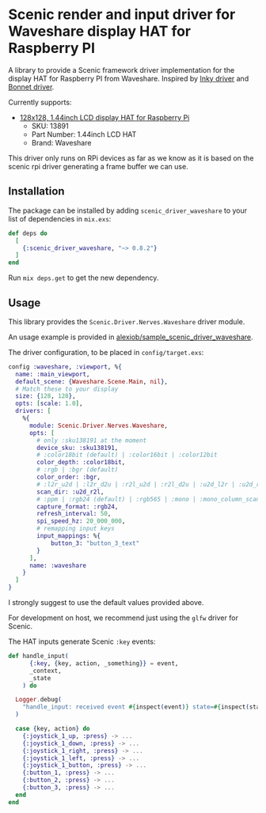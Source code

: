 # Scenic render and input driver for Waveshare display HAT for Raspberry PI

A library to provide a Scenic framework driver implementation for the display HAT for Raspberry PI from Waveshare. Inspired by [Inky driver](https://github.com/pappersverk/inky) and [Bonnet driver](https://github.com/nerves-training/scenic_driver_oled_bonnet).

Currently supports:

- [128x128, 1.44inch LCD display HAT for Raspberry Pi](https://www.waveshare.com/product/modules/oleds-lcds/raspberry-pi-lcd/1.44inch-lcd-hat.htm)
    - SKU: 13891
    - Part Number: 1.44inch LCD HAT
    - Brand: Waveshare

This driver only runs on RPi devices as far as we know as it is based on the scenic rpi driver generating a frame buffer we can use.

## Installation

The package can be installed by adding `scenic_driver_waveshare` to your list of dependencies in `mix.exs`:

```elixir
def deps do
  [
    {:scenic_driver_waveshare, "~> 0.8.2"}
  ]
end
```

Run `mix deps.get` to get the new dependency.

## Usage

This library provides the `Scenic.Driver.Nerves.Waveshare` driver module.

An usage example is provided in [alexiob/sample_scenic_driver_waveshare](https://github.com/alexiob/sample_scenic_driver_waveshare).

The driver configuration, to be placed in `config/target.exs`:

```elixir
config :waveshare, :viewport, %{
  name: :main_viewport,
  default_scene: {Waveshare.Scene.Main, nil},
  # Match these to your display
  size: {128, 128},
  opts: [scale: 1.0],
  drivers: [
    %{
      module: Scenic.Driver.Nerves.Waveshare,
      opts: [
        # only :sku138191 at the moment
        device_sku: :sku138191,
        # :color18bit (default) | :color16bit | :color12bit
        color_depth: :color18bit,
        # :rgb | :bgr (default)
        color_order: :bgr,
        # :l2r_u2d | :l2r_d2u | :r2l_u2d | :r2l_d2u | :u2d_l2r | :u2d_r2l (default) | :d2u_l2r | :d2u_r2l
        scan_dir: :u2d_r2l,
        # :ppm | :rgb24 (default) | :rgb565 | :mono | :mono_column_scan
        capture_format: :rgb24,
        refresh_interval: 50,
        spi_speed_hz: 20_000_000,
        # remapping input keys
        input_mappings: %{
            button_3: "button_3_text"
        }
      ],
      name: :waveshare
    }
  ]
}
```

I strongly suggest to use the default values provided above.

For development on host, we recommend just using the `glfw` driver for Scenic.

The HAT inputs generate Scenic `:key` events:

```elixir
def handle_input(
      {:key, {key, action, _something}} = event,
      _context,
      _state
    ) do

  Logger.debug(
    "handle_input: received event #{inspect(event)} state=#{inspect(state)}"
  )

  case {key, action} do
    {:joystick_1_up, :press} -> ...
    {:joystick_1_down, :press} -> ...
    {:joystick_1_right, :press} -> ...
    {:joystick_1_left, :press} -> ...
    {:joystick_1_button, :press} -> ...
    {:button_1, :press} -> ...
    {:button_2, :press} -> ...
    {:button_3, :press} -> ...
  end
end
```
